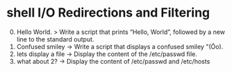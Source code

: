 # shell I/O Redirections and Filtering
0. Hello World. > Write a script that prints “Hello, World”, followed by a new line to the standard output.
1. Confused smiley -> Write a script that displays a confused smiley "(Ôo).
2. lets display a file -> Display the content of the /etc/passwd file.
3. what about 2? -> Display the content of /etc/passwd and /etc/hosts

